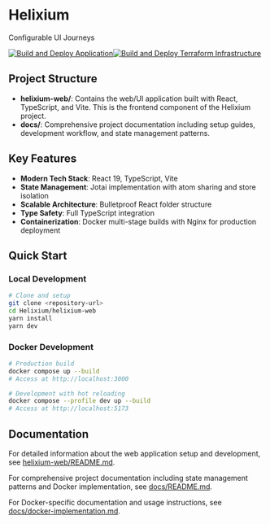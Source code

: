 # Helixium

Configurable UI Journeys

[![Build and Deploy Application](https://github.com/NickFane/Helixium/actions/workflows/build-and-deploy-application.yml/badge.svg)](https://github.com/NickFane/Helixium/actions/workflows/build-and-deploy-application.yml)[![Build and Deploy Terraform Infrastructure](https://github.com/NickFane/Helixium/actions/workflows/build-and-deploy-terraform.yml/badge.svg)](https://github.com/NickFane/Helixium/actions/workflows/build-and-deploy-terraform.yml)

## Project Structure

- **helixium-web/**: Contains the web/UI application built with React, TypeScript, and Vite. This is the frontend component of the Helixium project.
- **docs/**: Comprehensive project documentation including setup guides, development workflow, and state management patterns.

## Key Features

- **Modern Tech Stack**: React 19, TypeScript, Vite
- **State Management**: Jotai implementation with atom sharing and store isolation
- **Scalable Architecture**: Bulletproof React folder structure
- **Type Safety**: Full TypeScript integration
- **Containerization**: Docker multi-stage builds with Nginx for production deployment

## Quick Start

### Local Development

```bash
# Clone and setup
git clone <repository-url>
cd Helixium/helixium-web
yarn install
yarn dev
```

### Docker Development

```bash
# Production build
docker compose up --build
# Access at http://localhost:3000

# Development with hot reloading
docker compose --profile dev up --build
# Access at http://localhost:5173
```

## Documentation

For detailed information about the web application setup and development, see [helixium-web/README.md](helixium-web/README.md).

For comprehensive project documentation including state management patterns and Docker implementation, see [docs/README.md](docs/README.md).

For Docker-specific documentation and usage instructions, see [docs/docker-implementation.md](docs/docker-implementation.md).
